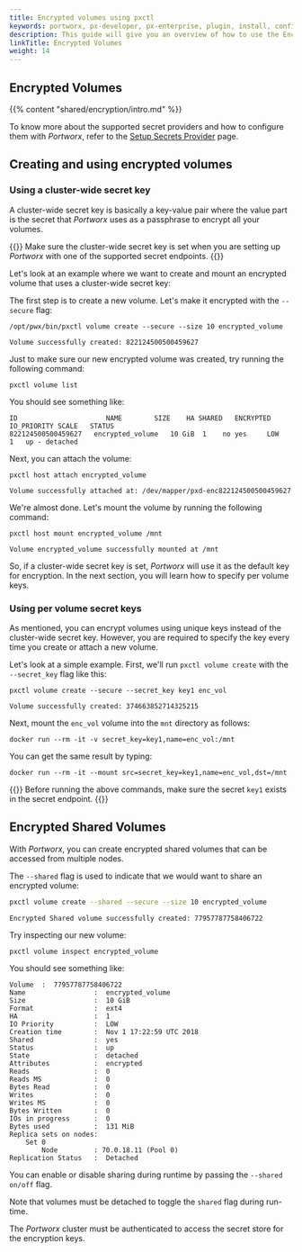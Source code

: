 ```yaml
---
title: Encrypted volumes using pxctl
keywords: portworx, px-developer, px-enterprise, plugin, install, configure, container, storage, encryption
description: This guide will give you an overview of how to use the Encryption feature for Portworx volumes.
linkTitle: Encrypted Volumes
weight: 14
---
```


## Encrypted Volumes

{{% content "shared/encryption/intro.md" %}}

To know more about the supported secret providers and how to configure them with _Portworx_, refer to the [Setup Secrets Provider](/key-management) page.

## Creating and using encrypted volumes

### Using a cluster-wide secret key
A cluster-wide secret key is basically a key-value pair where the value part is the secret that _Portworx_ uses as a passphrase to encrypt all your volumes.

{{<info>}}
Make sure the cluster-wide secret key is set when you are setting up _Portworx_ with one of the supported secret endpoints.
{{</info>}}

Let's look at an example where we want to create and mount an encrypted volume that uses a cluster-wide secret key:

The first step is to create a new volume. Let's make it encrypted with the `--secure` flag:

```text
/opt/pwx/bin/pxctl volume create --secure --size 10 encrypted_volume
```

```
Volume successfully created: 822124500500459627
```

Just to make sure our new encrypted volume was created, try running the following command:

```text
pxctl volume list
```

You should see something like:

```
ID	      	     		NAME		SIZE	HA SHARED	ENCRYPTED	IO_PRIORITY	SCALE	STATUS
822124500500459627	 encrypted_volume	10 GiB	1    no yes		LOW		1	up - detached
```

Next, you can attach the volume:

```text
pxctl host attach encrypted_volume
```

```
Volume successfully attached at: /dev/mapper/pxd-enc822124500500459627
```

We're almost done. Let's mount the volume by running the following command:

```text
pxctl host mount encrypted_volume /mnt
```

```
Volume encrypted_volume successfully mounted at /mnt
```

So, if a cluster-wide secret key is set, _Portworx_ will use it as the default key for encryption.
In the next section, you will learn how to specify per volume keys.


### Using per volume secret keys

As mentioned, you can encrypt volumes using unique keys instead of the cluster-wide secret key. However, you are required to specify the key every time you create or attach a new volume.

Let's look at a simple example. First, we'll run  `pxctl volume create` with the `--secret_key` flag like this:


```text
pxctl volume create --secure --secret_key key1 enc_vol
```

```
Volume successfully created: 374663852714325215
```

Next, mount the `enc_vol` volume into the `mnt` directory as follows:


```text
docker run --rm -it -v secret_key=key1,name=enc_vol:/mnt
```

You can get the same result by typing:

```text
docker run --rm -it --mount src=secret_key=key1,name=enc_vol,dst=/mnt
```

{{<info>}}
Before running the above commands, make sure the secret `key1` exists in the secret endpoint.
{{</info>}}

## Encrypted Shared Volumes

With _Portworx_, you can create encrypted shared volumes that can be accessed from multiple nodes.

The `--shared` flag is used to indicate that we would want to share an encrypted volume:

```bash
pxctl volume create --shared --secure --size 10 encrypted_volume
```

```
Encrypted Shared volume successfully created: 77957787758406722
```

Try inspecting our new volume:

```text
pxctl volume inspect encrypted_volume
```

You should see something like:

```
Volume	:  77957787758406722
Name            	 :  encrypted_volume
Size            	 :  10 GiB
Format          	 :  ext4
HA              	 :  1
IO Priority     	 :  LOW
Creation time   	 :  Nov 1 17:22:59 UTC 2018
Shared          	 :  yes
Status          	 :  up
State           	 :  detached
Attributes      	 :  encrypted
Reads           	 :  0
Reads MS        	 :  0
Bytes Read      	 :  0
Writes          	 :  0
Writes MS       	 :  0
Bytes Written   	 :  0
IOs in progress 	 :  0
Bytes used      	 :  131 MiB
Replica sets on nodes:
	Set 0
		Node 		 : 70.0.18.11 (Pool 0)
Replication Status	 :  Detached
```

You can enable or disable sharing during runtime by passing the `--shared on/off` flag.

Note that volumes must be detached to toggle the `shared` flag during run-time.

The _Portworx_ cluster must be authenticated to access the secret store for the encryption keys.
